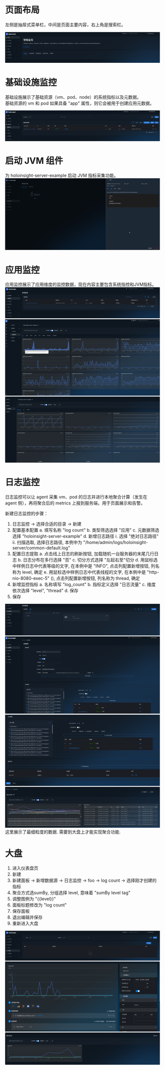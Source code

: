 # 页面布局
左侧是抽屉式菜单栏，中间是页面主要内容，右上角是搜索栏。

![首页](docs/src/resources/images/quickstart/index-cn.png)


# 基础设施监控
基础设施展示了基础资源（vm、pod、node）的系统指标以及元数据。  
基础资源的 vm 和 pod 如果具备 "app" 属性，则它会被用于创建应用元数据。  

![基础设施监控](docs/src/resources/images/quickstart/infrastucture-monitoring-cn.png)


# 启动 JVM 组件
为 holoinsight-server-example 启动 JVM 指标采集功能。
![集成插件](docs/src/resources/images/quickstart/integration-jvm-cn.png)


# 应用监控
应用监控展示了应用维度的监控数据，现在内容主要包含系统指控和JVM指标。
![应用监控](docs/src/resources/images/quickstart/application-monitoring-cn.png)
![应用监控-单机](docs/src/resources/images/quickstart/application-monitoring-server-cn.png)
![应用监控-jvm](docs/src/resources/images/quickstart/application-monitoring-jvm-cn.png)


# 日志监控
日志监控可以让 agent 采集 vm、pod 的日志并进行本地聚合计算（发生在 agent 侧），再将聚合后的 metrics 上报到服务端，用于页面展示和告警。

新建日志监控的步骤：
1. 日志监控 -> 选择合适的目录 -> 新建
2. 配置基本配置
  a. 填写名称 "log count"
  b. 类型筛选选择 "应用"
  c. 元数据筛选选择 "holoinsight-server-example"
  d. 新增日志路径
    ⅰ. 选择 "绝对日志路径"
    ⅱ. 扫描选取, 选择日志路径, 本例中为 "/home/admin/logs/holoinsight-server/common-default.log"
3. 配置日志提取
  a. 点击线上日志的刷新按钮, 加载随机一台服务器的末尾几行日志
  b. 日志分布在多行选择 "否"
  c. 切分方式选择 "左起右至"切分
  d. 用鼠标选中样例日志中代表等级的文字, 在本例中是 "INFO", 点击列配置新增按钮, 列名称为 level, 确定
  e. 用鼠标选中样例日志中代表线程的文字, 在本例中是 "http-nio-8080-exec-5" (), 点击列配置新增按钮, 列名称为 thread, 确定
4. 新增监控指标
  a. 名称填写 "log_count"
  b. 指标定义选择 "日志流量"
  c. 维度依次选择 "level", "thread"
  d. 保存
5. 保存

![日志监控-目录](docs/src/resources/images/quickstart/log-monitoring-cn.png)
![日志监控-配置1](docs/src/resources/images/quickstart/log-monitoring-config-1-cn.png)
![日志监控-配置2](docs/src/resources/images/quickstart/log-monitoring-config-2-cn.png)
![日志监控-预览](docs/src/resources/images/quickstart/log-monitoring-view-cn.png)
这里展示了最细粒度的数据. 需要到大盘上才能实现聚合功能.


# 大盘

1. 进入仪表盘页
2. 新建
3. 新建面板 -> 新增数据源 -> 日志监控 -> foo -> log count -> 选择刚才创建的指标
4. 聚合方式选sumBy, 分组选择 level, 意味着 "sumBy level tag"
5. 调整图例为 "{{level}}"
6. 面板标题修改为 "log count"
7. 保存面板
8. 退出编辑并保存
9. 重新进入大盘

![大盘-列表](docs/src/resources/images/quickstart/dashboard-cn.png) 
![大盘-配置](docs/src/resources/images/quickstart/dashboard-config-1-cn.png) 
![大盘-查看](docs/src/resources/images/quickstart/dashboard-view-cn.png) 


